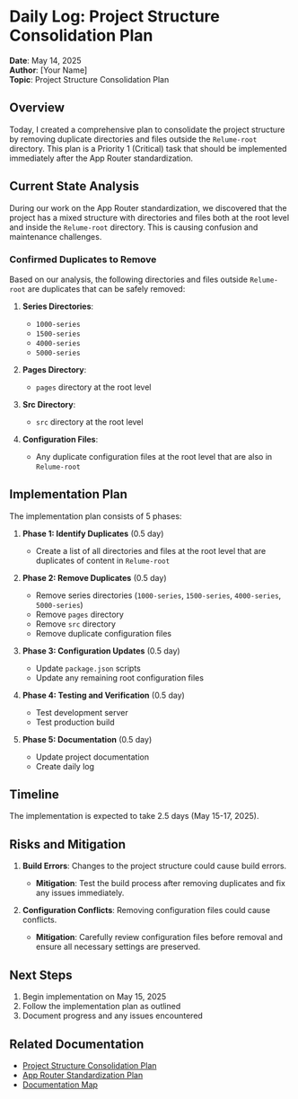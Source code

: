 # Daily Log: Project Structure Consolidation Plan

**Date**: May 14, 2025  
**Author**: [Your Name]  
**Topic**: Project Structure Consolidation Plan

## Overview

Today, I created a comprehensive plan to consolidate the project structure by removing duplicate directories and files outside the `Relume-root` directory. This plan is a Priority 1 (Critical) task that should be implemented immediately after the App Router standardization.

## Current State Analysis

During our work on the App Router standardization, we discovered that the project has a mixed structure with directories and files both at the root level and inside the `Relume-root` directory. This is causing confusion and maintenance challenges.

### Confirmed Duplicates to Remove

Based on our analysis, the following directories and files outside `Relume-root` are duplicates that can be safely removed:

1. **Series Directories**:
   - `1000-series`
   - `1500-series`
   - `4000-series`
   - `5000-series`

2. **Pages Directory**:
   - `pages` directory at the root level

3. **Src Directory**:
   - `src` directory at the root level

4. **Configuration Files**:
   - Any duplicate configuration files at the root level that are also in `Relume-root`

## Implementation Plan

The implementation plan consists of 5 phases:

1. **Phase 1: Identify Duplicates** (0.5 day)
   - Create a list of all directories and files at the root level that are duplicates of content in `Relume-root`

2. **Phase 2: Remove Duplicates** (0.5 day)
   - Remove series directories (`1000-series`, `1500-series`, `4000-series`, `5000-series`)
   - Remove `pages` directory
   - Remove `src` directory
   - Remove duplicate configuration files

3. **Phase 3: Configuration Updates** (0.5 day)
   - Update `package.json` scripts
   - Update any remaining root configuration files

4. **Phase 4: Testing and Verification** (0.5 day)
   - Test development server
   - Test production build

5. **Phase 5: Documentation** (0.5 day)
   - Update project documentation
   - Create daily log

## Timeline

The implementation is expected to take 2.5 days (May 15-17, 2025).

## Risks and Mitigation

1. **Build Errors**: Changes to the project structure could cause build errors.
   - **Mitigation**: Test the build process after removing duplicates and fix any issues immediately.

2. **Configuration Conflicts**: Removing configuration files could cause conflicts.
   - **Mitigation**: Carefully review configuration files before removal and ensure all necessary settings are preserved.

## Next Steps

1. Begin implementation on May 15, 2025
2. Follow the implementation plan as outlined
3. Document progress and any issues encountered

## Related Documentation

- [Project Structure Consolidation Plan](../processes/project-structure-consolidation-plan.md)
- [App Router Standardization Plan](../processes/app-router-standardization-plan.md)
- [Documentation Map](../documentation-map.md)
